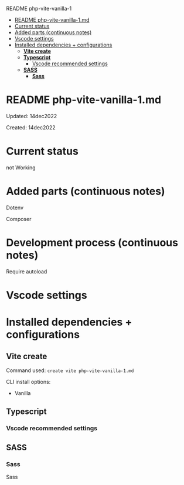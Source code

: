 README php-vite-vanilla-1

- [README php-vite-vanilla-1.md](#readme-php-vite-vanilla-1md)
- [Current status](#current-status)
- [Added parts (continuous notes)](#added-parts-continuous-notes)
- [Vscode settings](#vscode-settings)
- [Installed dependencies + configurations](#installed-dependencies--configurations)
  - [**Vite create**](#vite-create)
  - [**Typescript**](#typescript)
    - [Vscode recommended settings](#vscode-recommended-settings)
  - [**SASS**](#sass)
    - [**Sass**](#sass-1)

# README php-vite-vanilla-1.md

Updated: 14dec2022

Created: 14dec2022

# Current status

not Working

# Added parts (continuous notes)

Dotenv

Composer

# Development process (continuous notes)

Require autoload

# Vscode settings

# Installed dependencies + configurations

## **Vite create**

Command used:
`create vite php-vite-vanilla-1.md`

CLI install options:

- Vanilla

## **Typescript**

### Vscode recommended settings


## **SASS**

### **Sass**

Sass
